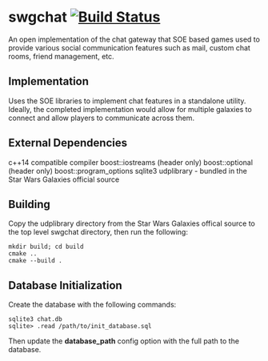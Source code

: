 # swgchat [![Build Status](https://travis-ci.com/apathyboy/swgchat.svg?token=FbjsTwsn9ctKssvZJqCa&branch=master)](https://travis-ci.com/apathyboy/swgchat) #

An open implementation of the chat gateway that SOE based games used to provide various social communication features such as mail, custom chat rooms, friend management, etc.

## Implementation ##

Uses the SOE libraries to implement chat features in a standalone utility. Ideally, the completed implementation would allow for multiple galaxies to connect and allow players to communicate across them.

## External Dependencies ##

c++14 compatible compiler
boost::iostreams (header only)
boost::optional (header only)
boost::program_options
sqlite3
udplibrary - bundled in the Star Wars Galaxies official source

## Building ##

Copy the udplibrary directory from the Star Wars Galaxies offical source to the top level swgchat directory, then run the following:

    mkdir build; cd build
    cmake ..
    cmake --build .

## Database Initialization ##

Create the database with the following commands:

    sqlite3 chat.db
    sqlite> .read /path/to/init_database.sql

Then update the **database_path** config option with the full path to the database.
